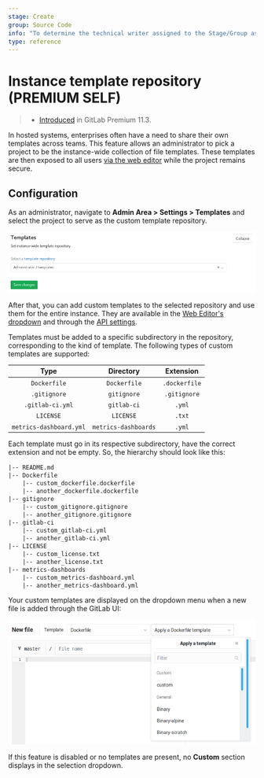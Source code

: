 ```yaml
---
stage: Create
group: Source Code
info: "To determine the technical writer assigned to the Stage/Group associated with this page, see https://about.gitlab.com/handbook/engineering/ux/technical-writing/#assignments"
type: reference
---
```


# Instance template repository **(PREMIUM SELF)**

> - [Introduced](https://gitlab.com/gitlab-org/gitlab/-/issues/5986) in GitLab Premium 11.3.

In hosted systems, enterprises often have a need to share their own templates
across teams. This feature allows an administrator to pick a project to be the
instance-wide collection of file templates. These templates are then exposed to
all users [via the web editor](../../project/repository/web_editor.md#template-dropdowns)
while the project remains secure.

## Configuration

As an administrator, navigate to **Admin Area > Settings > Templates** and
select the project to serve as the custom template repository.

![File templates in the Admin Area](img/file_template_admin_area.png)

After that, you can add custom templates to the selected repository and use them for the entire instance.
They are available in the [Web Editor's dropdown](../../project/repository/web_editor.md#template-dropdowns)
and through the [API settings](../../../api/settings.md).

Templates must be added to a specific subdirectory in the repository,
corresponding to the kind of template. The following types of custom templates
are supported:

| Type                    | Directory            | Extension     |
| :---------------:       | :-----------:        | :-----------: |
| `Dockerfile`            | `Dockerfile`         | `.dockerfile` |
| `.gitignore`            | `gitignore`          | `.gitignore`  |
| `.gitlab-ci.yml`        | `gitlab-ci`          | `.yml`        |
| `LICENSE`               | `LICENSE`            | `.txt`        |
| `metrics-dashboard.yml` | `metrics-dashboards` | `.yml`        |

Each template must go in its respective subdirectory, have the correct
extension and not be empty. So, the hierarchy should look like this:

```plaintext
|-- README.md
|-- Dockerfile
    |-- custom_dockerfile.dockerfile
    |-- another_dockerfile.dockerfile
|-- gitignore
    |-- custom_gitignore.gitignore
    |-- another_gitignore.gitignore
|-- gitlab-ci
    |-- custom_gitlab-ci.yml
    |-- another_gitlab-ci.yml
|-- LICENSE
    |-- custom_license.txt
    |-- another_license.txt
|-- metrics-dashboards
    |-- custom_metrics-dashboard.yml
    |-- another_metrics-dashboard.yml
```

Your custom templates are displayed on the dropdown menu when a new file is added through the GitLab UI:

![Custom template dropdown menu](img/file_template_user_dropdown.png)

If this feature is disabled or no templates are present,
no **Custom** section displays in the selection dropdown.

<!-- ## Troubleshooting

Include any troubleshooting steps that you can foresee. If you know beforehand what issues
one might have when setting this up, or when something is changed, or on upgrading, it's
important to describe those, too. Think of things that may go wrong and include them here.
This is important to minimize requests for support, and to avoid doc comments with
questions that you know someone might ask.

Each scenario can be a third-level heading, e.g. `### Getting error message X`.
If you have none to add when creating a doc, leave this section in place
but commented out to help encourage others to add to it in the future. -->
